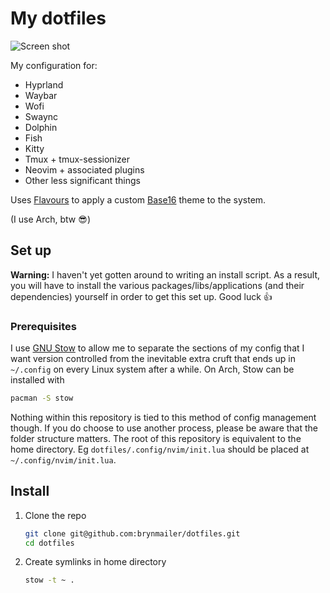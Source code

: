 # My dotfiles

![Screen shot](https://example.com)

My configuration for:
- Hyprland
- Waybar
- Wofi
- Swaync
- Dolphin
- Fish
- Kitty
- Tmux + tmux-sessionizer
- Neovim + associated plugins
- Other less significant things

Uses [Flavours](https://github.com/Misterio77/flavours) to apply a custom [Base16](https://github.com/chriskempson/base16) theme to the system.

(I use Arch, btw :sunglasses:)



## Set up

**Warning:** I haven't yet gotten around to writing an install script. As a result, you will have to install the various packages/libs/applications (and their dependencies) yourself in order to get this set up. Good luck :thumbsup:

### Prerequisites

I use [GNU Stow](https://www.gnu.org/software/stow/) to allow me to separate the sections of my config that I want version controlled from the inevitable extra cruft that ends up in `~/.config` on every Linux system after a while. On Arch, Stow can be installed with
```sh
pacman -S stow
```

Nothing within this repository is tied to this method of config management though. If you do choose to use another process, please be aware that the folder structure matters. The root of this repository is equivalent to the home directory. Eg `dotfiles/.config/nvim/init.lua` should be placed at `~/.config/nvim/init.lua`.

## Install

1. Clone the repo
   ```sh
   git clone git@github.com:brynmailer/dotfiles.git
   cd dotfiles
   ```
2. Create symlinks in home directory
   ```sh
   stow -t ~ .
   ```
